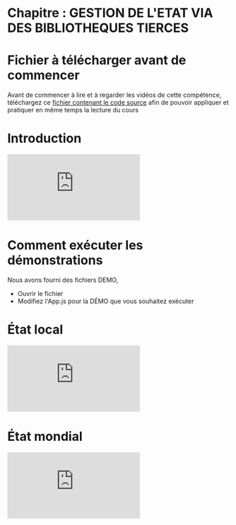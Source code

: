 # Chapitre : GESTION DE L'ETAT VIA DES BIBLIOTHEQUES TIERCES


# Fichier à télécharger avant de commencer

Avant de commencer à lire et à regarder les vidéos de cette compétence, téléchargez ce [fichier contenant le code source](https://drive.google.com/drive/folders/1tBAmLKWOU_s0mBBrmdj3UFk9BV3aCnV5?usp=sharing) afin de pouvoir appliquer et pratiquer en même temps la lecture du cours

# Introduction

<iframe allowfullscreen="true" frameborder="0" src="https://www.youtube.com/embed/MMWEVxVJ9As"></iframe>

# Comment exécuter les démonstrations

Nous avons fourni des fichiers DEMO,

* Ouvrir le fichier
* Modifiez l'App.js pour la DÉMO que vous souhaitez exécuter

# État local

<iframe allowfullscreen="true" frameborder="0" src="https://www.youtube.com/embed/Q2pIL3sEY1Q"></iframe>

# État mondial

<iframe allowfullscreen="true" frameborder="0" src="https://www.youtube.com/embed/kN8im7bxwp4"></iframe>
